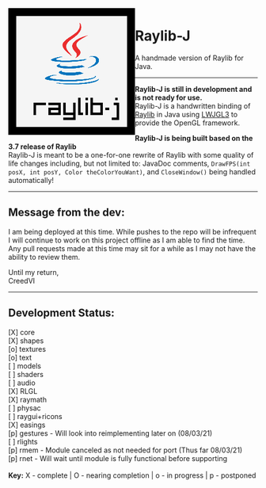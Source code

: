 <img align="left" src="https://github.com/CreedVI/Raylib-J/blob/main/logo/raylib-j_256x256.png" width=256>

# Raylib-J
A handmade version of Raylib for Java.

<hr>
<div>

**Raylib-J is still in development and is not ready for use.**<br>
Raylib-J is a handwritten binding of <a href="https://github.com/raysan5/raylib">Raylib</a> in Java using 
<a href="https://www.lwjgl.org/">LWJGL3</a> to provide the OpenGL framework. 


**Raylib-J is being built based on the 3.7 release of Raylib**<br>
Raylib-J is meant to be a one-for-one rewrite of Raylib with some quality of life changes including, but not limited 
to: JavaDoc comments, `DrawFPS(int posX, int posY, Color theColorYouWant)`, and `CloseWindow()` being handled 
automatically!  
</div>
<hr>

## Message from the dev:
<div>
I am being deployed at this time. While pushes to the repo will be infrequent I will continue to work on this project 
offline as I am able to find the time. Any pull requests made at this time may sit for a while as I may not have the ability
to review them. 

Until my return,<br>
CreedVI
</div>
<hr>

## Development Status:
<div>
[X] core <br>
[X] shapes <br>
[o] textures <br>
[o] text <br>
[ ] models <br>
[ ] shaders <br>
[ ] audio <br>
[X] RLGL <br>
[X] raymath <br>
[ ] physac <br>
[ ] raygui+ricons <br>
[X] easings <br>
[p] gestures - Will look into reimplementing later on (08/03/21) <br>
[ ] rlights <br>
[p] rmem - Module canceled as not needed for port (Thus far 08/03/21) <br>
[p] rnet - Will wait until module is fully functional before supporting <br>
<br>
<div>
<b>Key:</b>
X - complete |
O - nearing completion |
o - in progress |
p - postponed
</div>
</div>
